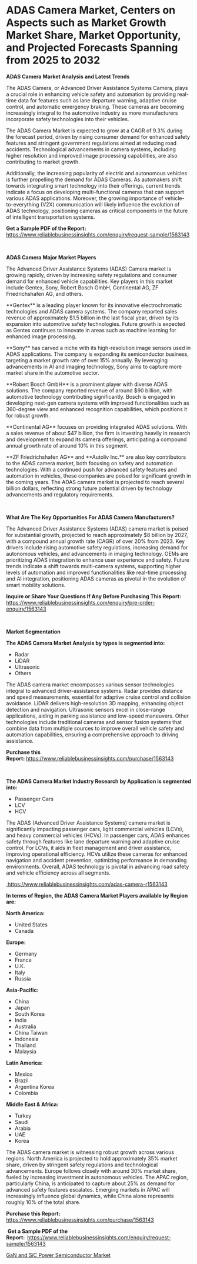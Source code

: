 <p><h1>ADAS Camera Market, Centers on Aspects such as Market Growth Market Share, Market Opportunity, and Projected Forecasts Spanning from 2025 to 2032</h1></p><p><strong>ADAS Camera Market Analysis and Latest Trends</strong></p>
<p><p>The ADAS Camera, or Advanced Driver Assistance Systems Camera, plays a crucial role in enhancing vehicle safety and automation by providing real-time data for features such as lane departure warning, adaptive cruise control, and automatic emergency braking. These cameras are becoming increasingly integral to the automotive industry as more manufacturers incorporate safety technologies into their vehicles. </p><p>The ADAS Camera Market is expected to grow at a CAGR of 9.3% during the forecast period, driven by rising consumer demand for enhanced safety features and stringent government regulations aimed at reducing road accidents. Technological advancements in camera systems, including higher resolution and improved image processing capabilities, are also contributing to market growth. </p><p>Additionally, the increasing popularity of electric and autonomous vehicles is further propelling the demand for ADAS Cameras. As automakers shift towards integrating smart technology into their offerings, current trends indicate a focus on developing multi-functional cameras that can support various ADAS applications. Moreover, the growing importance of vehicle-to-everything (V2X) communication will likely influence the evolution of ADAS technology, positioning cameras as critical components in the future of intelligent transportation systems.</p></p>
<p><strong>Get a Sample PDF of the Report:&nbsp;</strong> <a href="https://www.reliablebusinessinsights.com/enquiry/request-sample/1563143?utm_campaign=2380&utm_medium=2&utm_source=Github&utm_content=ia&utm_term=10022025&utm_id=adas-camera">https://www.reliablebusinessinsights.com/enquiry/request-sample/1563143</a></p>
<p>&nbsp;</p>
<p><strong>ADAS Camera Major Market Players</strong></p>
<p><p>The Advanced Driver Assistance Systems (ADAS) Camera market is growing rapidly, driven by increasing safety regulations and consumer demand for enhanced vehicle capabilities. Key players in this market include Gentex, Sony, Robert Bosch GmbH, Continental AG, ZF Friedrichshafen AG, and others.</p><p>**Gentex** is a leading player known for its innovative electrochromatic technologies and ADAS camera systems. The company reported sales revenue of approximately $1.5 billion in the last fiscal year, driven by its expansion into automotive safety technologies. Future growth is expected as Gentex continues to innovate in areas such as machine learning for enhanced image processing.</p><p>**Sony** has carved a niche with its high-resolution image sensors used in ADAS applications. The company is expanding its semiconductor business, targeting a market growth rate of over 15% annually. By leveraging advancements in AI and imaging technology, Sony aims to capture more market share in the automotive sector.</p><p>**Robert Bosch GmbH** is a prominent player with diverse ADAS solutions. The company reported revenue of around $90 billion, with automotive technology contributing significantly. Bosch is engaged in developing next-gen camera systems with improved functionalities such as 360-degree view and enhanced recognition capabilities, which positions it for robust growth.</p><p>**Continental AG** focuses on providing integrated ADAS solutions. With a sales revenue of about $47 billion, the firm is investing heavily in research and development to expand its camera offerings, anticipating a compound annual growth rate of around 10% in this segment.</p><p>**ZF Friedrichshafen AG** and **Autoliv Inc.** are also key contributors to the ADAS camera market, both focusing on safety and automation technologies. With a continued push for advanced safety features and automation in vehicles, these companies are poised for significant growth in the coming years. The ADAS camera market is projected to reach several billion dollars, reflecting strong future potential driven by technology advancements and regulatory requirements.</p></p>
<p>&nbsp;</p>
<p><strong>What Are The Key Opportunities For ADAS Camera Manufacturers?</strong></p>
<p><p>The Advanced Driver Assistance Systems (ADAS) camera market is poised for substantial growth, projected to reach approximately $8 billion by 2027, with a compound annual growth rate (CAGR) of over 20% from 2023. Key drivers include rising automotive safety regulations, increasing demand for autonomous vehicles, and advancements in imaging technology. OEMs are prioritizing ADAS integration to enhance user experience and safety. Future trends indicate a shift towards multi-camera systems, supporting higher levels of automation and improved functionalities like real-time processing and AI integration, positioning ADAS cameras as pivotal in the evolution of smart mobility solutions.</p></p>
<p><strong>Inquire or Share Your Questions If Any Before Purchasing This Report:</strong> <a href="https://www.reliablebusinessinsights.com/enquiry/pre-order-enquiry/1563143?utm_campaign=2380&utm_medium=2&utm_source=Github&utm_content=ia&utm_term=10022025&utm_id=adas-camera">https://www.reliablebusinessinsights.com/enquiry/pre-order-enquiry/1563143</a></p>
<p>&nbsp;</p>
<p><strong>Market Segmentation</strong></p>
<p><strong>The ADAS Camera Market Analysis by types is segmented into:</strong></p>
<p><ul><li>Radar</li><li>LiDAR</li><li>Ultrasonic</li><li>Others</li></ul></p>
<p><p>The ADAS camera market encompasses various sensor technologies integral to advanced driver-assistance systems. Radar provides distance and speed measurements, essential for adaptive cruise control and collision avoidance. LiDAR delivers high-resolution 3D mapping, enhancing object detection and navigation. Ultrasonic sensors excel in close-range applications, aiding in parking assistance and low-speed maneuvers. Other technologies include traditional cameras and sensor fusion systems that combine data from multiple sources to improve overall vehicle safety and automation capabilities, ensuring a comprehensive approach to driving assistance.</p></p>
<p><strong>Purchase this Report:&nbsp;</strong><a href="https://www.reliablebusinessinsights.com/purchase/1563143?utm_campaign=2380&utm_medium=2&utm_source=Github&utm_content=ia&utm_term=10022025&utm_id=adas-camera">https://www.reliablebusinessinsights.com/purchase/1563143</a></p>
<p>&nbsp;</p>
<p><strong>The ADAS Camera Market Industry Research by Application is segmented into:</strong></p>
<p><ul><li>Passenger Cars</li><li>LCV</li><li>HCV</li></ul></p>
<p><p>The ADAS (Advanced Driver Assistance Systems) camera market is significantly impacting passenger cars, light commercial vehicles (LCVs), and heavy commercial vehicles (HCVs). In passenger cars, ADAS enhances safety through features like lane departure warning and adaptive cruise control. For LCVs, it aids in fleet management and driver assistance, improving operational efficiency. HCVs utilize these cameras for enhanced navigation and accident prevention, optimizing performance in demanding environments. Overall, ADAS technology is pivotal in advancing road safety and vehicle efficiency across all segments.</p></p>
<p><a href="https://www.reliablebusinessinsights.com/adas-camera-r1563143?utm_campaign=2380&utm_medium=2&utm_source=Github&utm_content=ia&utm_term=10022025&utm_id=adas-camera">&nbsp;https://www.reliablebusinessinsights.com/adas-camera-r1563143</a></p>
<p><strong>In terms of Region, the ADAS Camera Market Players available by Region are:</strong></p>
<p>
    <p> <strong> North America: </strong>
        <ul>
            <li>United States</li>
            <li>Canada</li>
        </ul>
        </p> 
    <p> <strong> Europe: </strong>
        <ul>
            <li>Germany</li>
            <li>France</li>
            <li>U.K.</li>
            <li>Italy</li>
            <li>Russia</li>
        </ul>
        </p> 
    <p> <strong> Asia-Pacific: </strong>
        <ul>
            <li>China</li>
            <li>Japan</li>
            <li>South Korea</li>
            <li>India</li>
            <li>Australia</li>
            <li>China Taiwan</li>
            <li>Indonesia</li>
            <li>Thailand</li>
            <li>Malaysia</li>
        </ul>
        </p> 
    <p> <strong> Latin America: </strong>
        <ul>
            <li>Mexico</li>
            <li>Brazil</li>
            <li>Argentina Korea</li>
            <li>Colombia</li>
        </ul>
        </p> 
    <p> <strong> Middle East & Africa: </strong>
        <ul>
            <li>Turkey</li>
            <li>Saudi</li>
            <li>Arabia</li>
            <li>UAE</li>
            <li>Korea</li>
        </ul>
    </p>
    </p>
<p><p>The ADAS camera market is witnessing robust growth across various regions. North America is projected to hold approximately 35% market share, driven by stringent safety regulations and technological advancements. Europe follows closely with around 30% market share, fueled by increasing investment in autonomous vehicles. The APAC region, particularly China, is anticipated to capture about 25% as demand for advanced safety features escalates. Emerging markets in APAC will increasingly influence global dynamics, while China alone represents roughly 10% of the total share.</p></p>
<p><strong>Purchase this Report: </strong><a href="https://www.reliablebusinessinsights.com/purchase/1563143?utm_campaign=2380&utm_medium=2&utm_source=Github&utm_content=ia&utm_term=10022025&utm_id=adas-camera">https://www.reliablebusinessinsights.com/purchase/1563143</a></p>
<p>&nbsp;<strong>Get a Sample PDF of the Report:&nbsp;&nbsp;</strong><a href="https://www.reliablebusinessinsights.com/enquiry/request-sample/1563143?utm_campaign=2380&utm_medium=2&utm_source=Github&utm_content=ia&utm_term=10022025&utm_id=adas-camera">https://www.reliablebusinessinsights.com/enquiry/request-sample/1563143</a></p>
<p><strong></strong></p>
<p><p><a href="https://github.com/dolorespeddico90/Market-Research-Report-List-1/blob/main/gan-and-sic-power-semiconductor-market.md?utm_campaign=2380&utm_medium=2&utm_source=Github&utm_content=ia&utm_term=10022025&utm_id=adas-camera">GaN and SiC Power Semiconductor Market</a></p></p>